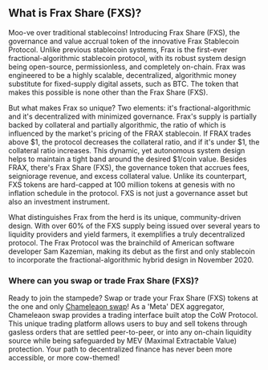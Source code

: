 <h2>What is Frax Share (FXS)?</h2>

<p>Moo-ve over traditional stablecoins! Introducing Frax Share (FXS), the governance and value accrual token of the innovative Frax Stablecoin Protocol. Unlike previous stablecoin systems, Frax is the first-ever fractional-algorithmic stablecoin protocol, with its robust system design being open-source, permissionless, and completely on-chain. Frax was engineered to be a highly scalable, decentralized, algorithmic money substitute for fixed-supply digital assets, such as BTC. The token that makes this possible is none other than the Frax Share (FXS).</p>

<p>But what makes Frax so unique? Two elements: it's fractional-algorithmic and it's decentralized with minimized governance. Frax's supply is partially backed by collateral and partially algorithmic, the ratio of which is influenced by the market's pricing of the FRAX stablecoin. If FRAX trades above $1, the protocol decreases the collateral ratio, and if it's under $1, the collateral ratio increases. This dynamic, yet autonomous system design helps to maintain a tight band around the desired $1/coin value. Besides FRAX, there's Frax Share (FXS), the governance token that accrues fees, seigniorage revenue, and excess collateral value. Unlike its counterpart, FXS tokens are hard-capped at 100 million tokens at genesis with no inflation schedule in the protocol. FXS is not just a governance asset but also an investment instrument.</p>

<p>What distinguishes Frax from the herd is its unique, community-driven design. With over 60% of the FXS supply being issued over several years to liquidity providers and yield farmers, it exemplifies a truly decentralized protocol. The Frax Protocol was the brainchild of American software developer Sam Kazemian, making its debut as the first and only stablecoin to incorporate the fractional-algorithmic hybrid design in November 2020.</p>

<h3>Where can you swap or trade Frax Share (FXS)?</h3>

<p>Ready to join the stampede? Swap or trade your Frax Share (FXS) tokens at the one and only <a href="https://chameleon.exchange/" target="_blank" rel="noopener">Chameleaon swap</a>! As a 'Meta' DEX aggregator, Chameleaon swap provides a trading interface built atop the CoW Protocol. This unique trading platform allows users to buy and sell tokens through gasless orders that are settled peer-to-peer, or into any on-chain liquidity source while being safeguarded by MEV (Maximal Extractable Value) protection. Your path to decentralized finance has never been more accessible, or more cow-themed!</p>
